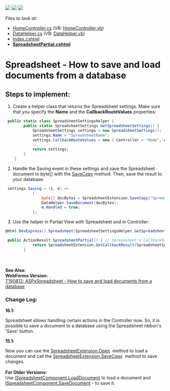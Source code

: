 <!-- default badges list -->
![](https://img.shields.io/endpoint?url=https://codecentral.devexpress.com/api/v1/VersionRange/128553954/20.1.3%2B)
[![](https://img.shields.io/badge/Open_in_DevExpress_Support_Center-FF7200?style=flat-square&logo=DevExpress&logoColor=white)](https://supportcenter.devexpress.com/ticket/details/T190813)
[![](https://img.shields.io/badge/📖_How_to_use_DevExpress_Examples-e9f6fc?style=flat-square)](https://docs.devexpress.com/GeneralInformation/403183)
<!-- default badges end -->
<!-- default file list -->
*Files to look at*:

* [HomeController.cs](./CS/DXWebApplication23/Controllers/HomeController.cs) (VB: [HomeController.vb](./VB/DXWebApplication23/Controllers/HomeController.vb))
* [DataHelper.cs](./CS/DXWebApplication23/Models/DataHelper.cs) (VB: [DataHelper.vb](./VB/DXWebApplication23/Models/DataHelper.vb))
* [Index.cshtml](./CS/DXWebApplication23/Views/Home/Index.cshtml)
* **[SpreadsheetPartial.cshtml](./CS/DXWebApplication23/Views/Home/SpreadsheetPartial.cshtml)**
<!-- default file list end -->
# Spreadsheet - How to save and load documents from a database

## Steps to implement:
1) Create a helper class that returns the Spreadsheet settings. Make sure that you specify the **Name** and the **CallbackRouteValues** properties:
```cs
 public static class SpreadsheetSettingsHelper {
        public static SpreadsheetSettings GetSpreadsheetSettings() {
            SpreadsheetSettings settings = new SpreadsheetSettings();
            settings.Name = "SpreadsheetName";
            settings.CallbackRouteValues = new { Controller = "Home", Action = "SpreadsheetPartial" };
            ...
            return settings;
        }
    }
```
2) Handle the Saving event in these settings and save the Spreadsheet document to byte[] with the [SaveCopy](https://docs.devexpress.com/AspNet/devexpress.web.mvc.spreadsheetextension.savecopy.overloads) method. Then, save the result to your database:
```cs
 settings.Saving = (s, e) =>
            {
                byte[] docBytes = SpreadsheetExtension.SaveCopy("SpreadsheetName", DocumentFormat.Xlsx);
                DataHelper.SaveDocument(docBytes);
                e.Handled = true;
            };
```
3) Use the helper in Partial View with Spreadsheet and in Controller:
```cs
@Html.DevExpress().Spreadsheet(SpreadsheetSettingsHelper.GetSpreadsheetSettings()).Open(Model.DocumentId, Model.DocumentFormat, () => { return Model.Document; }).GetHtml()
```
```cs
 public ActionResult SpreadsheetPartial() { // Spreadsheet's CallbackRouteAction method
            return SpreadsheetExtension.GetCallbackResult(SpreadsheetSettingsHelper.GetSpreadsheetSettings());
        }
```
<br><br><strong>See Also:<br>WebForms Version:</strong><br><a href="https://www.devexpress.com/Support/Center/p/T190812">T190812: ASPxSpreadsheet - How to save and load documents from a database</a>
### Change Log:


<strong>16.1:</strong>
<p>Spreadsheet allows handling certain actions in the Controller now. So, it is possible to save a document to a database using the Spreadsheet ribbon's 'Save' button.</p>
<strong>15.1:</strong>

Now you can use the <a href="https://docs.devexpress.com/AspNet/devexpress.web.mvc.spreadsheetextension.open.overloads">SpreadsheetExtension.Open</a>  method to load a document and call the <a href="https://docs.devexpress.com/AspNet/devexpress.web.mvc.spreadsheetextension.savecopy.overloads">SpreadsheetExtension.SaveCopy</a>  method to save changes.<br><br><strong>For Older Versions:</strong><br>Use <a href="https://documentation.devexpress.com/#CoreLibraries/DevExpressSpreadsheetISpreadsheetComponent_LoadDocumenttopic">ISpreadsheetComponent.LoadDocument</a> to load a document and <a href="https://documentation.devexpress.com/#CoreLibraries/DevExpressSpreadsheetISpreadsheetComponent_SaveDocumenttopic">ISpreadsheetComponent.SaveDocument</a> - to save it.

<br/>


